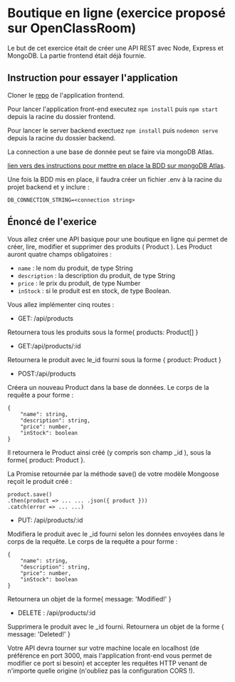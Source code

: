 # Boutique en ligne (exercice proposé sur OpenClassRoom)

Le but de cet exercice était de créer une API REST avec Node, Express et MongoDB.
La partie frontend était déjà fournie.

## Instruction pour essayer l'application

Cloner le [repo](https://github.com/OpenClassrooms-Student-Center/fullstack-activity) de l'application frontend.

Pour lancer l'application front-end executez `npm install` puis `npm start` depuis la racine du dossier frontend.

Pour lancer le server backend exectuez `npm install` puis `nodemon serve` depuis la racine du dossier backend.

La connection a une base de donnée peut se faire via mongoDB Atlas.

[lien vers des instructions pour mettre en place la BDD sur mongoDB Atlas](https://openclassrooms.com/fr/courses/6390246-passez-au-full-stack-avec-node-js-express-et-mongodb/6466348-configurez-votre-base-de-donnees).

Une fois la BDD mis en place, il faudra créer un fichier .env à la racine du projet backend et y inclure :

```
DB_CONNECTION_STRING=<connection string>
```

## Énoncé de l'exerice

Vous allez créer une API basique pour une boutique en ligne qui permet de créer, lire, modifier et supprimer des produits ( Product ). Les Product auront quatre champs obligatoires :

- `name` : le nom du produit, de type String
- `description` : la description du produit, de type String
- `price` : le prix du produit, de type Number
- `inStock` : si le produit est en stock, de type Boolean.

Vous allez implémenter cinq routes :

- GET: /api/products
  
Retournera tous les produits sous la forme{ products: Product[] }

- GET:/api/products/:id
  
Retournera le produit avec le_id fourni sous la forme { product: Product }

- POST:/api/products
  
Créera un nouveau Product dans la base de données.
Le corps de la requête a pour forme :

```
{
    "name": string,
    "description": string,
    "price": number,
    "inStock": boolean
}
```

Il retournera le Product ainsi créé (y compris son champ _id ), sous la forme{ product: Product }.

La Promise retournée par la méthode save() de votre modèle Mongoose reçoit le produit créé :

```
product.save()
.then(product => ... ... .json({ product }))
.catch(error => ... ...)
```

- PUT: /api/products/:id

Modifiera le produit avec le _id fourni selon les données envoyées dans le corps de la requête.
Le corps de la requête a pour forme :

```
{
    "name": string,
    "description": string,
    "price": number,
    "inStock": boolean
}
```

Retournera un objet de la forme{ message: 'Modified!' }

- DELETE : /api/products/:id

Supprimera le produit avec le _id fourni.
Retournera un objet de la forme { message: 'Deleted!' }

Votre API devra tourner sur votre machine locale en localhost (de préférence en port 3000, mais l'application front-end vous permet de modifier ce port si besoin) et accepter les requêtes HTTP venant de n'importe quelle origine (n'oubliez pas la configuration CORS !).

